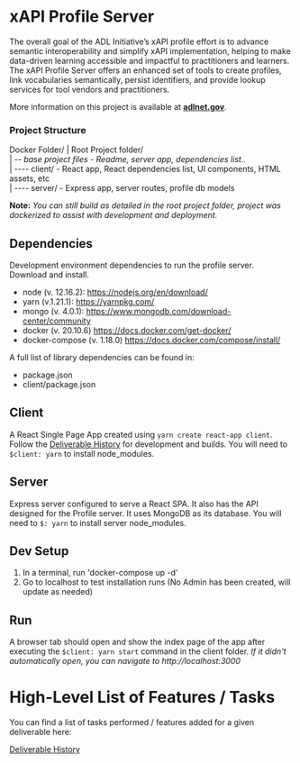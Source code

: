 # xAPI Profile Server
The overall goal of the ADL Initiative’s xAPI profile effort is to advance semantic interoperability and simplify xAPI implementation, helping to make data-driven learning accessible and impactful to practitioners and learners.  The xAPI Profile Server offers an enhanced set of tools to create profiles, link vocabularies semantically, persist identifiers, and provide lookup services for tool vendors and practitioners.

More information on this project is available at **[adlnet.gov](https://adlnet.gov/projects/xapi-profile-server/)**.

### Project Structure
Docker Folder/
| Root Project folder/  
| -- _base project files - Readme, server app, dependencies list.._  
| ---- client/ - React app, React dependencies list, UI components, HTML assets, etc  
| ---- server/ - Express app, server routes, profile db models

__Note:__ _You can still build as detailed in the root project folder, project was dockerized to assist with development and deployment._

## Dependencies
Development environment dependencies to run the profile server. Download and install.

- node (v. 12.16.2): https://nodejs.org/en/download/
- yarn (v.1.21.1): https://yarnpkg.com/
- mongo (v. 4.0.1): https://www.mongodb.com/download-center/community
- docker (v. 20.10.6) https://docs.docker.com/get-docker/
- docker-compose (v. 1.18.0) https://docs.docker.com/compose/install/

A full list of library dependencies can be found in: 
- package.json
- client/package.json

## Client
A React Single Page App created using `yarn create react-app client`. Follow the [Deliverable History](https://github.com/adlnet/profile-server/wiki/Deliverable-History) for development and builds. You will need to `$client: yarn` to install node_modules.

## Server
Express server configured to serve a React SPA. It also has the API designed for the Profile server. It uses MongoDB as its database. You will need to `$: yarn` to install server node_modules.

## Dev Setup
1. In a terminal, run 'docker-compose up -d'
2. Go to localhost to test installation runs (No Admin has been created, will update as needed)

## Run
A browser tab should open and show the index page of the app after executing the `$client: yarn start` command in the client folder. _If it didn't automatically open, you can navigate to http://localhost:3000_


# High-Level List of Features / Tasks
You can find a list of tasks performed / features added for a given deliverable here:

[Deliverable History](https://github.com/adlnet/profile-server/wiki/Deliverable-History)
